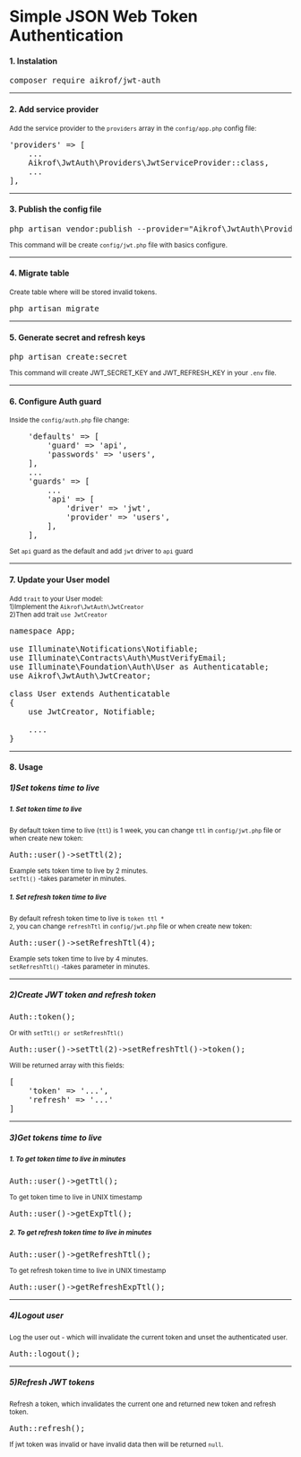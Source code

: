 # Simple JSON Web Token Authentication


#### 1. Instalation
<pre>composer require aikrof/jwt-auth</pre>

<hr>

#### 2. Add service provider
<small>Add the service provider to the <code>providers</code> array in the <code>config/app.php</code> config file:</small>
<pre>
'providers' => [
    ...
    Aikrof\JwtAuth\Providers\JwtServiceProvider::class,
    ...
],
</pre>

<hr>

#### 3. Publish the config file
<pre>
php artisan vendor:publish --provider="Aikrof\JwtAuth\Providers\JwtServiceProvider"
</pre>
<small>This command will be create <code>config/jwt.php</code> file with basics configure.</small>

<hr>

#### 4. Migrate table
<small>Create table where will be stored invalid tokens.</small>
<pre>
php artisan migrate
</pre>

<hr>

#### 5. Generate secret and refresh keys
<pre>php artisan create:secret</pre>
<small>This command will create JWT_SECRET_KEY and JWT_REFRESH_KEY in your <code>.env</code> file.</small>

<hr>

#### 6. Configure Auth guard
<small>Inside the <code>config/auth.php</code> file change:</small>
<pre>
    'defaults' => [
        'guard' => 'api',
        'passwords' => 'users',
    ],
    ...
    'guards' => [
        ...
        'api' => [
            'driver' => 'jwt',
            'provider' => 'users',
        ],
    ],
</pre>
<small>Set <code>api</code> guard as the default and add <code>jwt</code> driver to <code>api</code> guard</small>

<hr>

#### 7. Update your User model
<small>Add <code>trait</code> to your User model:</small>
<br><small>1)Implement the <code>Aikrof\JwtAuth\JwtCreator</code></small>
<br><small>2)Then add trait <code>use JwtCreator</code></small>
<pre>
namespace App;

use Illuminate\Notifications\Notifiable;
use Illuminate\Contracts\Auth\MustVerifyEmail;
use Illuminate\Foundation\Auth\User as Authenticatable;
use Aikrof\JwtAuth\JwtCreator;

class User extends Authenticatable
{
    use JwtCreator, Notifiable;
    
    ....
}
</pre>

<hr>

#### 8. Usage

##### 1)Set tokens time to live
##### <small>1. Set token time to live</small>
 <small>By default token time to live (<code>ttl</code>) is 1 week,
you can change <code>ttl</code> in <code>config/jwt.php</code> file or
when create new token:</small>
<pre>
Auth::user()->setTtl(2);
</pre>
<small>Example sets token time to live by 2 minutes.</small>
<br><small><code>setTtl()</code> -takes parameter in minutes.</small>
##### <small>1. Set refresh token time to live</small>
<small>By default refresh token time to live is <code>token ttl * 2</code>,
you can change <code>refreshTtl</code> in <code>config/jwt.php</code> file or
when create new token:</small>
<pre>
Auth::user()->setRefreshTtl(4);
</pre>
<small>Example sets token time to live by 4 minutes.</small>
<br><small><code>setRefreshTtl()</code> -takes parameter in minutes.</small>

<hr>

##### 2)Create JWT token and refresh token
<pre>Auth::token();</pre>
<small>Or with <code>setTtl() or setRefreshTtl()</code></small>
<pre>
Auth::user()->setTtl(2)->setRefreshTtl()->token();
</pre>
<small>Will be returned array with this fields:</small>
<pre>[
    'token' => '...',
    'refresh' => '...'
]</pre>

<hr>

##### 3)Get tokens time to live
##### <small>1. To get token time to live in minutes</small>
<pre>
Auth::user()->getTtl();
</pre>
<small>To get token time to live in UNIX timestamp</small>
<pre>
Auth::user()->getExpTtl();
</pre>
##### <small>2. To get refresh token time to live in minutes</small>
<pre>
Auth::user()->getRefreshTtl();
</pre>
<small>To get refresh token time to live in UNIX timestamp</small>
<pre>
Auth::user()->getRefreshExpTtl();
</pre>

<hr>

##### 4)Logout user
<small>Log the user out - which will invalidate the current token and unset the authenticated user.</small>
<pre>
Auth::logout();
</pre>

<hr>

##### 5)Refresh JWT tokens
<small>Refresh a token, which invalidates the current one and returned new token and refresh token.</small>
<pre>
Auth::refresh();
</pre>
<small>If jwt token was invalid or have invalid data then will be returned <code>null</code>.</small>
